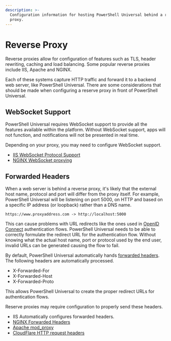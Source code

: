 ```yaml
---
description: >-
  Configuration information for hosting PowerShell Universal behind a reverse
  proxy.
---
```


# Reverse Proxy

Reverse proxies allow for configuration of features such as TLS, header rewriting, caching and load balancing. Some popular reverse proxies include IIS, Apache and NGINX.

Each of these systems capture HTTP traffic and forward it to a backend web server, like PowerShell Universal. There are some considerations that should be made when configuring a reserve proxy in front of PowerShell Universal.

## WebSocket Support

PowerShell Universal requires WebSocket support to provide all the features available within the platform. Without WebSocket support, apps will not function, and notifications will not be presented in real time.

Depending on your proxy, you may need to configure WebSocket support.

* [IIS WebSocket Protocol Support](https://learn.microsoft.com/en-us/iis/get-started/whats-new-in-iis-8/iis-80-websocket-protocol-support)
* [NGINX WebSocket proxying](https://nginx.org/en/docs/http/websocket.html)

## Forwarded Headers

When a web server is behind a reverse proxy, it's likely that the external host name, protocol and port will differ from the proxy itself. For example, PowerShell Universal will be listening on port 5000, on HTTP and based on a specific IP address (or loopback) rather than a DNS name.

```
https://www.proxyaddress.com -> http://localhost:5000
```

This can cause problems with URL redirects like the ones used in [OpenID Connect](../../security/enterprise-security/openid-connect.md) authentication flows. PowerShell Universal needs to be able to correctly formulate the redirect URL for the authentication flow. Without knowing what the actual host name, port or protocol used by the end user, invalid URLs can be generated causing the flow to fail.

By default, PowerShell Universal automatically hands [forwarded headers](https://developer.mozilla.org/en-US/docs/Web/HTTP/Headers/Forwarded). The following headers are automatically processed.

* X-Forwarded-For
* X-Forwarded-Host
* X-Forwarded-Proto

This allows PowerShell Universal to create the proper redirect URLs for authentication flows.

Reserve proxies may require configuration to properly send these headers.

* IIS Automatically configures forwarded headers.
* [NGINX Forwarded Headers](https://www.nginx.com/resources/wiki/start/topics/examples/forwarded/)
* [Apache mod\_proxy](https://httpd.apache.org/docs/2.4/mod/mod\_proxy.html#x-headers)
* [CloudFlare HTTP request headers](https://developers.cloudflare.com/fundamentals/get-started/reference/http-request-headers/#x-forwarded-for)
